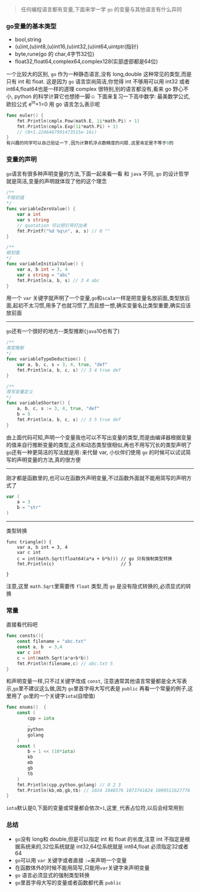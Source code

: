 > 任何编程语言都有变量,下面来学一学 `go` 的变量与其他语言有什么异同

### go变量的基本类型

- bool,string
- (u)int,(u)int8,(u)int16,(u)int32,(u)int64,uintptr(指针)
- byte,rune(go 的 char,4字节32位)
- float32,float64,complex64,complex128(实部虚部都是64位)

一个比较大的区别, `go` 作为一种静态语言,没有 long,double 这种常见的类型,而是只有 int 和 float.
这是因为 `go` 语言崇尚简洁,你觉得 int 不够用可以用 int32 或者 int64,float64也是一样的道理
complex 很特别,别的语言都没有,看来 go 野心不小, python 的科学计算它也想掺一脚☺
下面来复习一下高中数学:
最美数学公式,欧拉公式
e<sup>iπ</sup>+1=0
用 go 语言怎么表示呢
```go
func euler() {
	fmt.Println(cmplx.Pow(math.E, 1i*math.Pi) + 1)
	fmt.Println(cmplx.Exp(1i*math.Pi) + 1)
	// (0+1.2246467991473515e-16i)
}
有兴趣的同学可以自己验证一下,因为计算机浮点数精度的问题,这里肯定是不等于0的
```
### 变量的声明
`go`语言有很多种声明变量的方法,下面一起来看一看
和 `java` 不同, `go` 的设计哲学就是简洁,变量的声明就体现了他的这个理念
```go
/**
不赋初值
*/
func variableZeroValue() {
	var a int
	var s string
	// quotation 可以把引号打出来
	fmt.Printf("%d %q\n", a, s) // 0 ""
}

/**
赋初值
*/
func variableInitialValue() {
	var a, b int = 3, 4
	var s string = "abc"
	fmt.Println(a, b, s) // 3 4 abc
}
```
用一个 `var` 关键字就声明了一个变量,`go`和`scala`一样是把变量名放前面,类型放后面,起初不太习惯,用多了也就习惯了,而且想一想,确实变量名比类型重要,确实应该放前面

---------
`go`还有一个很好的地方--类型推断(`java`10也有了)
```go
/**
类型推断
*/
func variableTypeDeduction() {
	var a, b, c, s = 3, 4, true, "def"
	fmt.Println(a, b, c, s) // 3 4 true def
}

/**
简写变量定义
*/
func variableShorter() {
	a, b, c, s := 3, 4, true, "def"
	b = 5
	fmt.Println(a, b, c, s) // 3 5 true def
}
```
由上面代码可知,声明一个变量我也可以不写出变量的类型,而是由编译器根据变量的值来自行推断变量的类型,这点和动态类型很相似,再也不用写冗长的类型声明了
`go`还有一种更简洁的写法就是用`:`来代替 var, 小伙伴们使用 `go` 的时候可以试试简写的声明变量的方法,真的很方便

----
刚才都是函数里的,也可以在函数外声明变量,不过函数外面就不能用简写的声明方式了
```go
var (
	a = 3
	b = "str"
)
```
-------
类型转换
```
func triangle() {
	var a, b int = 3, 4
	var c int
	c = int(math.Sqrt(float64(a*a + b*b))) // go 只有强制类型转换
	fmt.Println(c)                         // 5

}

```
注意,这里 `math.Sqrt`里需要传 `float` 类型,而 `go` 是没有隐式转换的,必须显式的转换
### 常量
直接看代码吧
```go
func consts(){
	const filename = "abc.txt"
	const a, b  = 3,4
	var c int
	c = int(math.Sqrt(a*a+b*b))
	fmt.Println(filename,c) // abc.txt 5
}
```
和声明变量一样,只不过关键字改成 `const`, 注意通常其他语言常量都是全大写表示,`go`里不建议这么做,因为 `go`里首字母大写代表是 `public`
再看一个常量的例子,这里用了 `go`里的一个关键字`iota`(自增值)
```go
func enums()  {
	const (
		cpp = iota
		_
		python
		golang
	)
	const (
		b = 1 << (10*iota)
		kb
		mb
		gb
		tb
	)
	fmt.Println(cpp,python,golang) // 0 2 3
	fmt.Println(kb,mb,gb,tb) // 1024 1048576 1073741824 1099511627776
}
```
`iota`默认是0,下面的变量或常量都会依次`+1`,这里`_`代表占位符,以后会经常用到
### 总结
- `go`没有 long和 double,但是可以指定 int 和 float 的长度,注意 int 不指定是根据系统来的,32位系统就是 int32,64位系统就是 int64,float 必须指定32或者64
- `go`可以用 `var` 关键字或者直接 `:=`来声明一个变量
- 在函数体外的时候不能用简写,只能用`var`关键字来声明变量
- `go` 语言必须显式的强制类型转换
- `go`里首字母大写的变量或者函数都代表 `public`